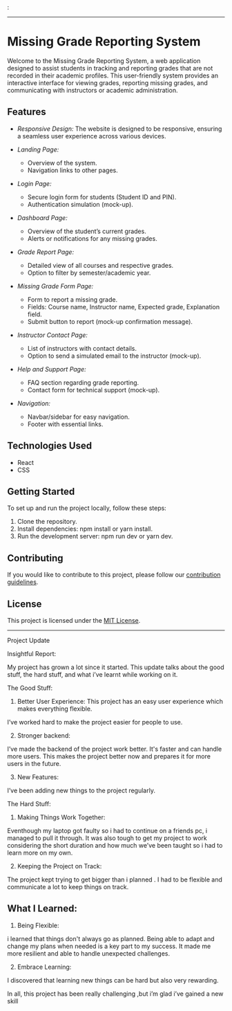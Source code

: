:

---

# Missing Grade Reporting System

Welcome to the Missing Grade Reporting System, a web application designed to assist students in tracking and reporting grades that are not recorded in their academic profiles. This user-friendly system provides an interactive interface for viewing grades, reporting missing grades, and communicating with instructors or academic administration.

## Features

- *Responsive Design:*
  The website is designed to be responsive, ensuring a seamless user experience across various devices.

- *Landing Page:*
  - Overview of the system.
  - Navigation links to other pages.

- *Login Page:*
  - Secure login form for students (Student ID and PIN).
  - Authentication simulation (mock-up).

- *Dashboard Page:*
  - Overview of the student’s current grades.
  - Alerts or notifications for any missing grades.

- *Grade Report Page:*
  - Detailed view of all courses and respective grades.
  - Option to filter by semester/academic year.

- *Missing Grade Form Page:*
  - Form to report a missing grade.
  - Fields: Course name, Instructor name, Expected grade, Explanation field.
  - Submit button to report (mock-up confirmation message).

- *Instructor Contact Page:*
  - List of instructors with contact details.
  - Option to send a simulated email to the instructor (mock-up).

- *Help and Support Page:*
  - FAQ section regarding grade reporting.
  - Contact form for technical support (mock-up).

- *Navigation:*
  - Navbar/sidebar for easy navigation.
  - Footer with essential links.

## Technologies Used

- React
- CSS

## Getting Started

To set up and run the project locally, follow these steps:

1. Clone the repository.
2. Install dependencies: npm install or yarn install.
3. Run the development server: npm run dev or yarn dev.

## Contributing

If you would like to contribute to this project, please follow our [contribution guidelines](CONTRIBUTING.md).

## License

This project is licensed under the [MIT License](LICENSE).

---

Project Update

Insightful Report: 

My project has grown a lot since it started. This update talks about the good stuff, the hard stuff, and what i’ve learnt while working on it.

The Good Stuff:


 1. Better User Experience:
This project has an easy user experience which makes everything flexible. 

I’ve worked hard to make the project easier for people to use.

2. Stronger backend:

I’ve made the backend of the project work better. It's faster and can handle more users. This makes the project better now and prepares it for more users in the future.

3. New Features:

I’ve been adding new things to the project regularly.

The Hard Stuff:

1. Making Things Work Together:

Eventhough my laptop got faulty so i had to  continue on a friends pc, i managed to pull it through.
It was also tough to get my project to work considering the short duration and how much we’ve been taught so i had to learn more on my own.

2. Keeping the Project on Track:

The project kept trying to get bigger than i planned . I had to be flexible and communicate a lot to keep things on track.



## What I Learned:

1. Being Flexible:

i learned that things don't always go as planned. Being able to adapt and change my plans when needed is a key part to my success. It made me more resilient and able to handle unexpected challenges.

2. Embrace Learning:

I discovered that learning new things can be hard but also very rewarding.

In all, this project has been really challenging ,but i’m glad i’ve gained a new skill